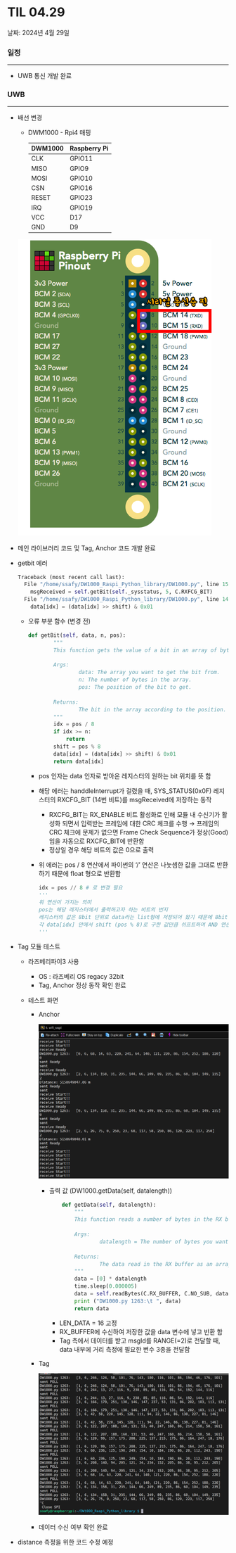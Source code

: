 # TIL 04.29

날짜: 2024년 4월 29일

### 일정

---

- UWB 통신 개발 완료

### UWB

---

- 배선 변경
    
    
    - DWM1000 - Rpi4 매핑
        
        
        | DWM1000 | Raspberry Pi |
        | --- | --- |
        | CLK | GPIO11 |
        | MISO | GPIO9 |
        | MOSI | GPIO10 |
        | CSN | GPIO16 |
        | RESET | GPIO23 |
        | IRQ | GPIO19 |
        | VCC | D17 |
        | GND | D9 |
        
    
    ![Untitled](./images/Rpi_Pinmap.png)
    
- 메인 라이브러리 코드 및 Tag, Anchor 코드 개발 완료

- getbit 에러
    
    ```python
    Traceback (most recent call last):
      File "/home/ssafy/DW1000_Raspi_Python_library/DW1000.py", line 155, in handleInterrupt
        msgReceived = self.getBit(self._sysstatus, 5, C.RXFCG_BIT)
      File "/home/ssafy/DW1000_Raspi_Python_library/DW1000.py", line 1471, in getBit
        data[idx] = (data[idx] >> shift) & 0x01
    
    ```
    
    - 오류 부분 함수 (변경 전)
        
        ```python
        def getBit(self, data, n, pos):
                """
                This function gets the value of a bit in an array of bytes.
        
                Args:
                        data: The array you want to get the bit from.
                        n: The number of bytes in the array.
                        pos: The position of the bit to get.
        
                Returns:
                        The bit in the array according to the position.
                """
                idx = pos / 8
                if idx >= n:
                    return
                shift = pos % 8
                data[idx] = (data[idx] >> shift) & 0x01
                return data[idx]
        ```
        
        - pos 인자는 data 인자로 받아온 레지스터의 원하는 bit 위치를 뜻 함
        - 해당 에러는 handdleInterrupt가 걸렸을 때, SYS_STATUS(0x0F) 레지스터의 RXCFG_BIT (14번 비트)를 msgReceived에 저장하는 동작
            - RXCFG_BIT는 RX_ENABLE 비트 활성화로 인해 모듈 내 수신기가 활성화 되면서 입력받는 프레임에 대한 CRC 체크를 수행 → 프레임의 CRC 체크에 문제가 없으면 Frame Check Sequence가 정상(Good) 임을 자동으로 RXCFG_BIT에 반환함
            - 정상일 경우 해당 비트의 값은 0으로 출력
        - 위 에러는 pos / 8 연산에서 파이썬의 ‘/’ 연산은 나눗셈한 값을 그대로 반환하기 때문에 float 형으로 반환함
            
            ```python
            idx = pos // 8 # 로 변경 필요
            '''
            위 연산이 가지는 의미
            pos는 해당 레지스터에서 출력하고자 하는 비트의 번지
            레지스터의 값은 8bit 단위로 data라는 list형에 저장되어 왔기 때문에 8bit 단위로 인덱스를 1 상승 시키고
            각 data[idx] 안에서 shift (pos % 8)로 구한 값만큼 쉬프트하여 AND 연산 취한 값이 해당 비트가 가진 값
            '''
            ```
            
        
- Tag 모듈 테스트
    - 라즈베리파이3 사용
        - OS : 라즈베리 OS regacy 32bit
        - Tag, Anchor 정상 동작 확인 완료
    
    - 테스트 화면
        - Anchor
            
            ![Untitled](./images/Anchor_Test.png)
            
            - 출력 값 (DW1000.getData(self, datalength))
                
                ```python
                    def getData(self, datalength):
                        """
                        This function reads a number of bytes in the RX buffer register, stores it into an array and return it.
                
                        Args:
                                datalength = The number of bytes you want to read from the rx buffer.
                
                        Returns:
                                The data read in the RX buffer as an array byte.
                        """
                        data = [0] * datalength
                        time.sleep(0.000005)
                        data = self.readBytes(C.RX_BUFFER, C.NO_SUB, data, datalength)
                        print ("DW1000.py 1263:\t ", data)
                        return data
                ```
                
                - LEN_DATA = 16 고정
                - RX_BUFFER에 수신하여 저장한 값을 data 변수에 넣고 반환 함
                - Tag 측에서 데이터를 받고 msgId를 RANGE(=2)로 전달할 때, data 내부에 거리 측정에 필요한 변수 3종을 전달함
        
        - Tag
            
            ![Untitled](./images/Tag_Test.png)
            
        - 데이터 수신 여부 확인 완료

- distance 측정을 위한 코드 수정 예정